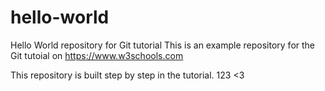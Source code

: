 # hello-world
Hello World repository for Git tutorial
This is an example repository for the Git tutoial on https://www.w3schools.com

This repository is built step by step in the tutorial. 123 <3
